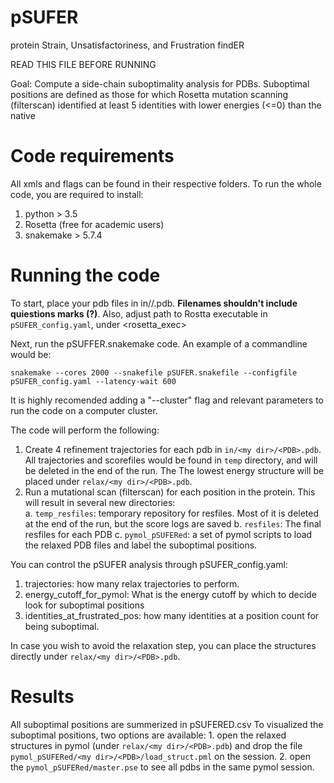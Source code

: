 # pSUFER
protein Strain, Unsatisfactoriness, and Frustration findER


READ THIS FILE BEFORE RUNNING

Goal: Compute a side-chain suboptimality analysis for PDBs. Suboptimal positions
are defined as those for which Rosetta mutation scanning (filterscan)
identified at least 5 identities with lower energies (<=0) than the native

# Code requirements
All xmls and flags can be found in their respective folders. 
To run the whole code, you are required to install:

1. python > 3.5
2. Rosetta (free for academic users)
3. snakemake > 5.7.4

# Running the code

To start, place your pdb files in in/<my dir>/<PDB>.pdb. **Filenames shouldn't include quiestions marks (?)**. 
Also, adjust path to Rostta executable in ``pSUFER_config.yaml``, under <rosetta_exec>
  
Next, run the pSUFFER.snakemake code. An example of a commandline would be:

```
snakemake --cores 2000 --snakefile pSUFER.snakefile --configfile pSUFER_config.yaml --latency-wait 600
```
It is highly recomended adding a "--cluster" flag and relevant parameters to run the code on a computer cluster. 

The code will perform the following:
  1. Create 4 refinement trajectories for each pdb in ``in/<my dir>/<PDB>.pdb``. All trajectories and scorefiles would be found in ``temp`` directory, and will be deleted in the end of the run. The The lowest energy structure will be placed under ``relax/<my dir>/<PDB>.pdb``.  
  2. Run a mutational scan (filterscan) for each position in the protein. This will result in several new directories:  
   a. ``temp_resfiles``: temporary repository for resfiles. Most of it is deleted at the end of the run, but the score logs are saved
   b. ``resfiles``: The final resfiles for each PDB
   c. ``pymol_pSUFERed``: a set of pymol scripts to load the relaxed PDB files and label the suboptimal positions.
   
 
You can control the pSUFER analysis through pSUFER_config.yaml:
1. trajectories: how many relax trajectories to perform.
2. energy_cutoff_for_pymol: What is the energy cutoff by which to decide look for suboptimal positions
3. identities_at_frustrated_pos: how many identities at a position count for being suboptimal.

In case you wish to avoid the relaxation step, you can place the structures directly under ``relax/<my dir>/<PDB>.pdb``.
  
# Results
  All suboptimal positions are summerized in pSUFERED.csv
  To visualized the suboptimal positions, two options are available:
    1. open the relaxed structures in pymol (under ``relax/<my dir>/<PDB>.pdb``) and drop the file ``pymol_pSUFERed/<my dir>/<PDB>/load_struct.pml`` on the session.
    2. open the ``pymol_pSUFERed/master.pse`` to see all pdbs in the same pymol session. 
  
